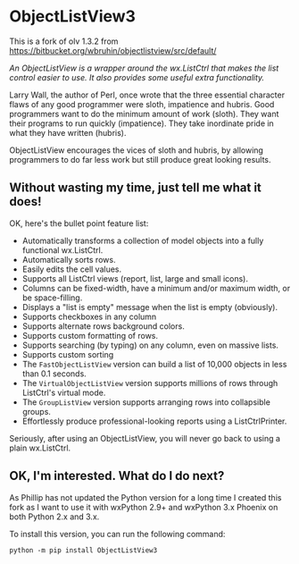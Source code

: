 # ObjectListView3

This is a fork of olv 1.3.2 from https://bitbucket.org/wbruhin/objectlistview/src/default/ 


*An ObjectListView is a wrapper around the wx.ListCtrl that makes the
list control easier to use. It also provides some useful extra functionality.*

Larry Wall, the author of Perl, once wrote that the three essential character flaws of any
good programmer were sloth, impatience and hubris. Good programmers want to do the minimum
amount of work (sloth). They want their programs to run quickly (impatience). They take
inordinate pride in what they have written (hubris).

ObjectListView encourages the vices of sloth and hubris, by allowing programmers to do far
less work but still produce great looking results.


## Without wasting my time, just tell me what it does!

OK, here's the bullet point feature list:

* Automatically transforms a collection of model objects into a fully functional wx.ListCtrl.
* Automatically sorts rows.
* Easily edits the cell values.
* Supports all ListCtrl views (report, list, large and small icons).
* Columns can be fixed-width, have a minimum and/or maximum width, or be space-filling.
* Displays a "list is empty" message when the list is empty (obviously).
* Supports checkboxes in any column
* Supports alternate rows background colors.
* Supports custom formatting of rows.
* Supports searching (by typing) on any column, even on massive lists.
* Supports custom sorting
* The `FastObjectListView` version can build a list of 10,000 objects in less than 0.1 seconds.
* The `VirtualObjectListView` version supports millions of rows through ListCtrl's virtual mode.
* The `GroupListView` version supports arranging rows into collapsible groups.
* Effortlessly produce professional-looking reports using a ListCtrlPrinter.

Seriously, after using an ObjectListView, you will never go back to using a plain wx.ListCtrl.


## OK, I'm interested. What do I do next?


As Phillip has not updated the Python version for a long time I created this fork as I want to
use it with wxPython 2.9+ and wxPython 3.x Phoenix on both Python 2.x and 3.x.

To install this version, you can run the following command:

```
python -m pip install ObjectListView3
```

